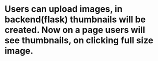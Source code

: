 # Users can upload images, in backend(flask) thumbnails will be created. Now on a page users will see thumbnails, on clicking full size image.
